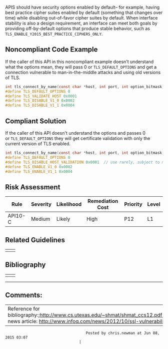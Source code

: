 APIS should have security options enabled by default– for example, having best practice cipher suites enabled by default (something that changes over time) while disabling out-of-favor cipher suites by default. When interface stability is also a design requirement, an interface can meet both goals by providing off-by-default options that produce stable behavior, such as `TLS_ENABLE_Y2015_BEST_PRACTICE_CIPHERS_ONLY`.
## Noncompliant Code Example
If the caller of this API in this noncompliant example doesn't understand what the options mean, they will pass 0 or `TLS_DEFAULT_OPTIONS` and get a connection vulnerable to man-in-the-middle attacks and using old versions of TLS.
``` c
int tls_connect_by_name(const char *host, int port, int option_bitmask);
#define TLS_DEFAULT_OPTIONS 0
#define TLS_VALIDATE_HOST 0x0001
#define TLS_DISABLE_V1_0 0x0002
#define TLS_DISABLE_V1_1 0x0004
```
## Compliant Solution
If the caller of this API doesn't understand the options and passes 0 or `TLS_DEFAULT_OPTIONS` they will get certificate validation with only the current version of TLS enabled.
``` c
int tls_connect_by_name(const char *host, int port, int option_bitmask);
#define TLS_DEFAULT_OPTIONS 0
#define TLS_DISABLE_HOST_VALIDATION 0x0001  // use rarely, subject to man-in-the-middle attack
#define TLS_ENABLE_V1_0 0x0002
#define TLS_ENABLE_V1_1 0x0004
```
## Risk Assessment

| Rule | Severity | Likelihood | Remediation Cost | Priority | Level |
| ----|----|----|----|----|----|
| API10-C | Medium | Likely | High | P12 | L1 |

##  Related Guidelines

|  |  |
| ----|----|
|  |  |

## Bibliography

|  |  |
| ----|----|
|  |  |

------------------------------------------------------------------------
[](https://wiki.sei.cmu.edu/confluence/pages/viewpage.action?pageId=87152226) [](../c/Rec_%2013_%20Application%20Programming%20Interfaces%20_API_) [](../c/Rec_%2006_%20Arrays%20_ARR_)
## Comments:

|  |
| ----|
| Reference for bibliography:;http://www.cs.utexas.edu/~shmat/shmat_ccs12.pdf(related news article: http://www.infoq.com/news/2012/10/ssl-vulnerabilities}
                                        Posted by chris.newman at Jun 08, 2015 03:07
                                     |


